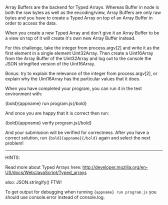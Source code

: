 Array Buffers are the backend for Typed Arrays. Whereas Buffer in node is both
the raw bytes as well as the encoding/view, Array Buffers are only raw bytes and you
have to create a Typed Array on top of an Array Buffer in order to access the data.

When you create a new Typed Array and don't give it an Array Buffer to be a view
on top of it will create it's own new Array Buffer instead.

For this challenge, take the integer from process.argv[2] and write it as the first
element in a single element Uint32Array. Then create a Uint16Array from the Array
Buffer of the Uint32Array and log out to the console the JSON stringified version
of the Uint16Array.

Bonus: try to explain the relevance of the integer from process.argv[2], or explain
why the Uint16Array has the particular values that it does.

When you have completed your program, you can run it in the test
environment with:

  {bold}{appname} run program.js{/bold}

And once you are happy that it is correct then run:

  {bold}{appname} verify program.js{/bold}

And your submission will be verified for correctness. After you have
a correct solution, run `{bold}{appname}{/bold}` again and select the next problem!

----------------------------------------------------------------------
HINTS:

Read more about Typed Arrays here:
  http://developer.mozilla.org/en-US/docs/Web/JavaScript/Typed_arrays

also: JSON.stringify() FTW!

To get output for debugging when running `{appname} run program.js`
you should use console.error instead of console.log.